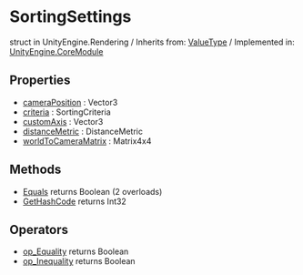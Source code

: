 # SortingSettings
struct in UnityEngine.Rendering
 / Inherits from: <a href="https://docs.unity3d.com/6000.2/Documentation/ScriptReference/ValueType.html">ValueType</a> / Implemented in: <a href="https://docs.unity3d.com/6000.2/Documentation/ScriptReference/UnityEngine.CoreModule.html">UnityEngine.CoreModule</a>

## Properties
- <a href="https://docs.unity3d.com/6000.2/Documentation/ScriptReference/SortingSettings-cameraPosition.html">cameraPosition</a> : Vector3
- <a href="https://docs.unity3d.com/6000.2/Documentation/ScriptReference/SortingSettings-criteria.html">criteria</a> : SortingCriteria
- <a href="https://docs.unity3d.com/6000.2/Documentation/ScriptReference/SortingSettings-customAxis.html">customAxis</a> : Vector3
- <a href="https://docs.unity3d.com/6000.2/Documentation/ScriptReference/SortingSettings-distanceMetric.html">distanceMetric</a> : DistanceMetric
- <a href="https://docs.unity3d.com/6000.2/Documentation/ScriptReference/SortingSettings-worldToCameraMatrix.html">worldToCameraMatrix</a> : Matrix4x4

## Methods
- <a href="https://docs.unity3d.com/6000.2/Documentation/ScriptReference/SortingSettings.Equals.html">Equals</a> returns Boolean (2 overloads)
- <a href="https://docs.unity3d.com/6000.2/Documentation/ScriptReference/SortingSettings.GetHashCode.html">GetHashCode</a> returns Int32

## Operators
- <a href="https://docs.unity3d.com/6000.2/Documentation/ScriptReference/SortingSettings.op_Equality.html">op_Equality</a> returns Boolean
- <a href="https://docs.unity3d.com/6000.2/Documentation/ScriptReference/SortingSettings.op_Inequality.html">op_Inequality</a> returns Boolean
